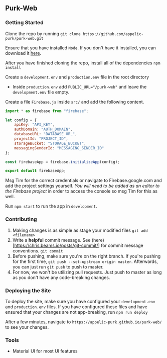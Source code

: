 ## Purk-Web

### Getting Started
Clone the repo by running `git clone https://github.com/appelic-purk/purk-web.git`

Ensure that you have installed `Node`. If you don't have it installed, you can download it [here](https://www.npmjs.com/get-npm).

After you have finished cloning the repo, install all of the dependencies `npm install`

Create a `development.env` and `production.env` file in the root directory
  * Inside `production.env` add `PUBLIC_URL="/purk-web"` and leave the `development.env` file empty.

Create a file `Firebase.js` inside `src/` and add the following content. 

```javascript
import * as firebase from "firebase";

let config = {
    apiKey: "API_KEY",
    authDomain: "AUTH_DOMAIN",
    databaseURL: "DATABASE_URL",
    projectId: "PROJECT_ID",
    storageBucket: "STORAGE_BUCKET",
    messagingSenderId: "MESSAGING_SENDER_ID"
};

const firebaseApp = firebase.initializeApp(config);

export default firebaseApp;
```
Msg Tim for the correct credentials or navigate to Firebase.google.com and add the project settings yourself. *You will need to be added as an editor to the Firebase project* in order to access the console so msg Tim for this as well.

Run `npm start` to run the app in `development`.

### Contributing

1. Making changes is as simple as stage your modified files `git add <filename>`
2. Write a **helpful** commit message. See (here)[https://chris.beams.io/posts/git-commit/] for commit message conventions. `git commit`
3. Before pushing, make sure you're on the right branch. If you're pushing for the first time, `git push --set-upstream origin master`. Afterwards, you can just run `git push` to push to master.
4. For now, we won't be utilizing pull requests. Just push to master as long as you don't have any code-breaking changes.

### Deploying the Site

To deploy the site, make sure you have configured your `development.env` and `production.env` files. If you have configured these files and have ensured that your changes are not app-breaking, run `npm run deploy`

After a few minutes, navigate to `https://appelic-purk.github.io/purk-web/` to see your changes.

### Tools
* Material UI for most UI features